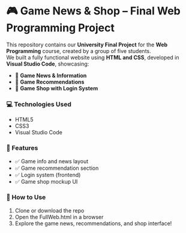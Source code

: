# 🎮 Game News & Shop – Final Web Programming Project
This repository contains our **University Final Project** for the **Web Programming** course, created by a group of five students.  
We built a fully functional website using **HTML and CSS**, developed in **Visual Studio Code**, showcasing: <br>
- 📰 **Game News & Information**
- 🎯 **Game Recommendations**
- 🛒 **Game Shop with Login System**

### 💻 Technologies Used
- HTML5
- CSS3
- Visual Studio Code

### 🔐 Features
- ✅ Game info and news layout
- ✅ Game recommendation section
- ✅ Login system (frontend)
- ✅ Game shop mockup UI

### 📂 How to Use
1. Clone or download the repo
2. Open the FullWeb.html in a browser
3. Explore the game news, recommendations, and shop interface!
